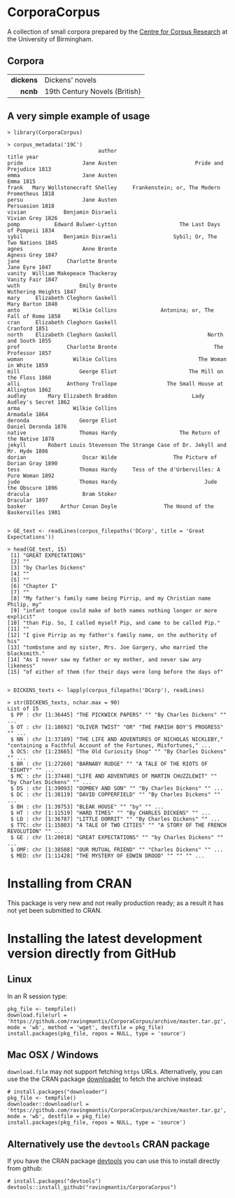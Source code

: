 CorporaCorpus
=============

A collection of small corpora prepared by the [Centre for Corpus Research](http://www.birmingham.ac.uk/research/activity/corpus/) at the University of Birmingham.

Corpora
-------

| | |
| ---: | :--- |
| **dickens** | Dickens' novels |
| **ncnb** | 19th Century Novels (British) |

A very simple example of usage
------------------------------

    > library(CorporaCorpus)

    > corpus_metadata('19C')
                                 author                                       title year
    pride                   Jane Austen                         Pride and Prejudice 1813
    emma                    Jane Austen                                        Emma 1815
    frank   Mary Wollstonecraft Shelley     Frankenstein; or, The Modern Prometheus 1818
    persu                   Jane Austen                                  Persuasion 1818
    vivian            Benjamin Disraeli                                 Vivian Grey 1826
    pomp           Edward Bulwer-Lytton                    The Last Days of Pompeii 1834
    sybil             Benjamin Disraeli                  Sybil; Or, The Two Nations 1845
    agnes                   Anne Bronte                                 Agness Grey 1847
    jane               Charlotte Bronte                                   Jane Eyre 1847
    vanity  William Makepeace Thackeray                                 Vanity Fair 1847
    wuth                   Emily Bronte                           Wuthering Heights 1847
    mary     Elizabeth Cleghorn Gaskell                                 Mary Barton 1848
    anto                 Wilkie Collins              Antonina; or, The Fall of Rome 1850
    cran     Elizabeth Cleghorn Gaskell                                    Cranford 1851
    north    Elizabeth Cleghorn Gaskell                             North and South 1855
    prof               Charlotte Bronte                               The Professor 1857
    woman                Wilkie Collins                          The Woman in White 1859
    mill                   George Eliot                       The Mill on the Floss 1860
    alli               Anthony Trollope                The Small House at Allington 1862
    audley       Mary Elizabeth Braddon                        Lady Audley's Secret 1862
    arma                 Wilkie Collins                                    Armadale 1864
    deronda                George Eliot                              Daniel Deronda 1876
    native                 Thomas Hardy                    The Return of the Native 1878
    jekyll       Robert Louis Stevenson The Strange Case of Dr. Jekyll and Mr. Hyde 1886
    dorian                  Oscar Wilde                  The Picture of Dorian Gray 1890
    tess                   Thomas Hardy     Tess of the d'Urbervilles: A Pure Woman 1892
    jude                   Thomas Hardy                            Jude the Obscure 1896
    dracula                 Bram Stoker                                    Dracular 1897
    basker           Arthur Conan Doyle               The Hound of the Baskervilles 1901


    > GE_text <- readLines(corpus_filepaths('DCorp', title = 'Great Expectations'))

    > head(GE_text, 15)
     [1] "GREAT EXPECTATIONS"                                                     
     [2] ""                                                                       
     [3] "by Charles Dickens"                                                     
     [4] ""                                                                       
     [5] ""                                                                       
     [6] "Chapter I"                                                              
     [7] ""                                                                       
     [8] "My father's family name being Pirrip, and my Christian name Philip, my" 
     [9] "infant tongue could make of both names nothing longer or more explicit" 
    [10] "than Pip. So, I called myself Pip, and came to be called Pip."          
    [11] ""                                                                       
    [12] "I give Pirrip as my father's family name, on the authority of his"      
    [13] "tombstone and my sister, Mrs. Joe Gargery, who married the blacksmith." 
    [14] "As I never saw my father or my mother, and never saw any likeness"      
    [15] "of either of them (for their days were long before the days of"         


    > DICKENS_texts <- lapply(corpus_filepaths('DCorp'), readLines)

    > str(DICKENS_texts, nchar.max = 90)
    List of 15
     $ PP : chr [1:36445] "THE PICKWICK PAPERS" "" "By Charles Dickens" "" ...
     $ OT : chr [1:18692] "OLIVER TWIST" "OR" "THE PARISH BOY'S PROGRESS" "" ...
     $ NN : chr [1:37189] "THE LIFE AND ADVENTURES OF NICHOLAS NICKLEBY," "containing a Faithful Account of the Fortunes, Misfortunes," ...
     $ OCS: chr [1:23665] "The Old Curiosity Shop" "" "By Charles Dickens" "" ...
     $ BR : chr [1:27260] "BARNABY RUDGE" "" "A TALE OF THE RIOTS OF 'EIGHTY" "" ...
     $ MC : chr [1:37448] "LIFE AND ADVENTURES OF MARTIN CHUZZLEWIT" "" "by Charles Dickens" "" ...
     $ DS : chr [1:39093] "DOMBEY AND SON" "" "By Charles Dickens" "" ...
     $ DC : chr [1:38119] "DAVID COPPERFIELD" "" "By Charles Dickens" "" ...
     $ BH : chr [1:39753] "BLEAK HOUSE" "" "by" "" ...
     $ HT : chr [1:11519] "HARD TIMES" "" "By CHARLES DICKENS" "" ...
     $ LD : chr [1:36787] "LITTLE DORRIT" "" "By Charles Dickens" "" ...
     $ TTC: chr [1:15803] "A TALE OF TWO CITIES" "" "A STORY OF THE FRENCH REVOLUTION" "" ...
     $ GE : chr [1:20018] "GREAT EXPECTATIONS" "" "by Charles Dickens" "" ...
     $ OMF: chr [1:38508] "OUR MUTUAL FRIEND" "" "Charles Dickens" "" ...
     $ MED: chr [1:11428] "THE MYSTERY OF EDWIN DROOD" "" "" "" ...


Installing from CRAN
====================

This package is very new and not really production ready; as a result it has not yet been submitted to CRAN.

Installing the latest development version directly from GitHub
==============================================================

Linux
-----

In an R session type:

    pkg_file <- tempfile()
    download.file(url = 'https://github.com/ravingmantis/CorporaCorpus/archive/master.tar.gz', mode = 'wb', method = 'wget', destfile = pkg_file)
    install.packages(pkg_file, repos = NULL, type = 'source')

Mac OSX / Windows
-----------------

``download.file`` may not support fetching ``https`` URLs. Alternatively, you
can use the the CRAN package [downloader](http://CRAN.R-project.org/package=downloader)
to fetch the archive instead:

    # install.packages("downloader")
    pkg_file <- tempfile()
    downloader::download(url = 'https://github.com/ravingmantis/CorporaCorpus/archive/master.tar.gz', mode = 'wb', destfile = pkg_file)
    install.packages(pkg_file, repos = NULL, type = 'source')

Alternatively use the `devtools` CRAN package
---------------------------------------------

If you have the CRAN package [devtools](http://CRAN.R-project.org/package=devtools)
you can use this to install directly from github:

    # install.packages("devtools")
    devtools::install_github("ravingmantis/CorporaCorpus")

